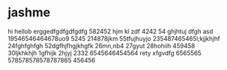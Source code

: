 # jashme
hi
hellob
erggedfgdfgdfgdfg
582452
hjm
kl
zdf
4242
54
ghjhtuj
dfgh
asd
19546546464678uo9
5245
214878jkm
55tfujhuyjo
235487465465l;kjjkhjhf
24fghfghfgh
52dgfhjfhgjkhgfk
26mn,nb4
27gyut
28hohiih
459458
30ljkhkhjh
1gfhijk
2hjyj
2332
6545646454564
rety
xfgvdfg
6565565
578578578578787865
456456
